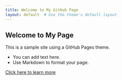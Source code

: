 ```yaml
---
title: Welcome to My GitHub Page
layout: default  # Use the theme's default layout
---
```


## Welcome to My Page

This is a sample site using a GitHub Pages theme.

- You can add text here.
- Use Markdown to format your page.

[Click here to learn more](https://github.com/MarcGabernet/repository)

